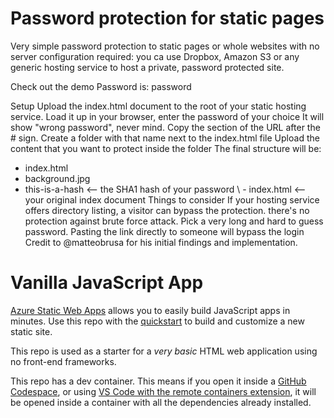# Password protection for static pages
Very simple password protection to static pages or whole websites with no server configuration required: you ca use Dropbox, Amazon S3 or any generic hosting service to host a private, password protected site.

Check out the demo
Password is: password

Setup
Upload the index.html document to the root of your static hosting service.
Load it up in your browser, enter the password of your choice
It will show "wrong password", never mind. Copy the section of the URL after the # sign.
Create a folder with that name next to the index.html file
Upload the content that you want to protect inside the folder
The final structure will be:

- index.html
- background.jpg
- this-is-a-hash      <-- the SHA1 hash of your password
  \ - index.html      <-- your original index document
Things to consider
If your hosting service offers directory listing, a visitor can bypass the protection.
there's no protection against brute force attack. Pick a very long and hard to guess password.
Pasting the link directly to someone will bypass the login
Credit to @matteobrusa for his initial findings and implementation.

# Vanilla JavaScript App
[Azure Static Web Apps](https://docs.microsoft.com/azure/static-web-apps/overview) allows you to easily build JavaScript apps in minutes. Use this repo with the [quickstart](https://docs.microsoft.com/azure/static-web-apps/getting-started?tabs=vanilla-javascript) to build and customize a new static site.

This repo is used as a starter for a _very basic_ HTML web application using no front-end frameworks.

This repo has a dev container. This means if you open it inside a [GitHub Codespace](https://github.com/features/codespaces), or using [VS Code with the remote containers extension](https://code.visualstudio.com/docs/remote/containers), it will be opened inside a container with all the dependencies already installed.

